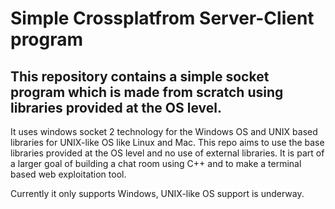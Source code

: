 # Simple Crossplatfrom Server-Client program
This repository contains a simple socket program which is made from scratch using libraries provided at the OS level.
--------------------------------------------------------------------------------------------------------------------

It uses windows socket 2 technology for the Windows OS and UNIX based libraries for UNIX-like OS like Linux and Mac. This repo aims to use the base libraries provided at the OS level and no use of external libraries. It is part of a larger goal of building a chat room using C++ and to make a terminal based web exploitation tool.

Currently it only supports Windows, UNIX-like OS support is underway.
